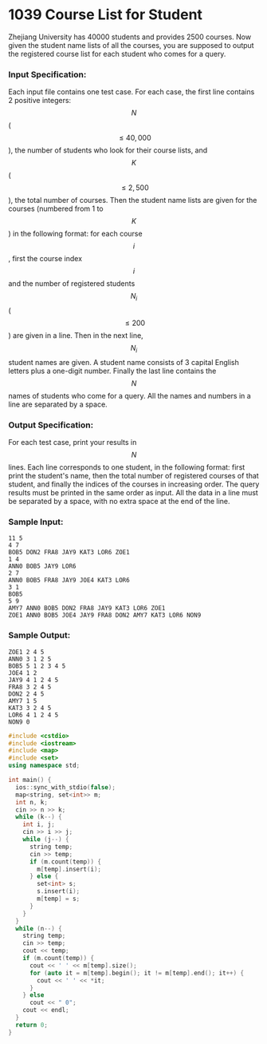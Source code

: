 # 1039 Course List for Student
Zhejiang University has 40000 students and provides 2500 courses. Now given the student name lists of all the courses, you are supposed to output the registered course list for each student who comes for a query.

### Input Specification:

Each input file contains one test case. For each case, the first line contains 2 positive integers: $$N$$ ($$\le 40,000$$), the number of students who look for their course lists, and $$K$$ ($$\le 2,500$$), the total number of courses. Then the student name lists are given for the courses (numbered from 1 to $$K$$) in the following format: for each course $$i$$, first the course index $$i$$ and the number of registered students $$N_i$$ ($$\le 200$$) are given in a line. Then in the next line, $$N_i$$ student names are given. A student name consists of 3 capital English letters plus a one-digit number. Finally the last line contains the $$N$$ names of students who come for a query. All the names and numbers in a line are separated by a space.

### Output Specification:

For each test case, print your results in $$N$$ lines. Each line corresponds to one student, in the following format: first print the student's name, then the total number of registered courses of that student, and finally the indices of the courses in increasing order. The query results must be printed in the same order as input. All the data in a line must be separated by a space, with no extra space at the end of the line.

### Sample Input:
```in
11 5
4 7
BOB5 DON2 FRA8 JAY9 KAT3 LOR6 ZOE1
1 4
ANN0 BOB5 JAY9 LOR6
2 7
ANN0 BOB5 FRA8 JAY9 JOE4 KAT3 LOR6
3 1
BOB5
5 9
AMY7 ANN0 BOB5 DON2 FRA8 JAY9 KAT3 LOR6 ZOE1
ZOE1 ANN0 BOB5 JOE4 JAY9 FRA8 DON2 AMY7 KAT3 LOR6 NON9
```

### Sample Output:
```out
ZOE1 2 4 5
ANN0 3 1 2 5
BOB5 5 1 2 3 4 5
JOE4 1 2
JAY9 4 1 2 4 5
FRA8 3 2 4 5
DON2 2 4 5
AMY7 1 5
KAT3 3 2 4 5
LOR6 4 1 2 4 5
NON9 0
```

```cpp
#include <cstdio>
#include <iostream>
#include <map>
#include <set>
using namespace std;

int main() {
  ios::sync_with_stdio(false);
  map<string, set<int>> m;
  int n, k;
  cin >> n >> k;
  while (k--) {
    int i, j;
    cin >> i >> j;
    while (j--) {
      string temp;
      cin >> temp;
      if (m.count(temp)) {
        m[temp].insert(i);
      } else {
        set<int> s;
        s.insert(i);
        m[temp] = s;
      }
    }
  }
  while (n--) {
    string temp;
    cin >> temp;
    cout << temp;
    if (m.count(temp)) {
      cout << ' ' << m[temp].size();
      for (auto it = m[temp].begin(); it != m[temp].end(); it++) {
        cout << ' ' << *it;
      }
    } else
      cout << " 0";
    cout << endl;
  }
  return 0;
}
```
